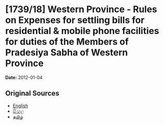# [1739/18] Western Province - Rules on Expenses for settling bills for residential & mobile phone facilities for duties of the Members of Pradesiya Sabha of Western Province

**Date:** 2012-01-04

## Original Sources

- [English](https://documents.gov.lk/view/extra-gazettes/2012/1/1739-18_E.pdf)
- [සිංහල](https://documents.gov.lk/view/extra-gazettes/2012/1/1739-18_S.pdf)
- [தமிழ்](https://documents.gov.lk/view/extra-gazettes/2012/1/1739-18_T.pdf)
